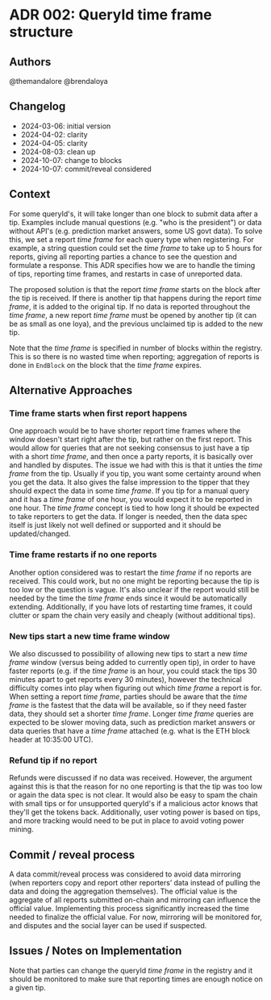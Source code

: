 # ADR 002: QueryId time frame structure

## Authors

@themandalore
@brendaloya

## Changelog

- 2024-03-06: initial version
- 2024-04-02: clarity
- 2024-04-05: clarity
- 2024-08-03: clean up
- 2024-10-07: change to blocks
- 2024-10-07: commit/reveal considered

## Context

For some queryId's, it will take longer than one block to submit data after a tip.  Examples include manual questions (e.g. "who is the president") or data without API's (e.g. prediction market answers, some US govt data).  To solve this, we set a report *time frame* for each query type when registering.  For example, a string question could set the *time frame* to take up to 5 hours for reports, giving all reporting parties a chance to see the question and formulate a response.  This ADR specifies how we are to handle the timing of tips, reporting time frames, and restarts in case of unreported data.  

The proposed solution is that the report *time frame* starts on the block after the tip is received.  If there is another tip that happens during the report *time frame*, it is added to the original tip.  If no data is reported throughout the *time frame*, a new report *time frame* must be opened by another tip (it can be as small as one loya), and the previous unclaimed tip is added to the new tip.  

Note that the *time frame* is specified in number of blocks within the registry.  This is so there is no wasted time when reporting; aggregation of reports is done in `EndBlock` on the block that the *time frame* expires. 

## Alternative Approaches

### Time frame starts when first report happens

One approach would be to have shorter report time frames where the window doesn't start right after the tip, but rather on the first report. This would allow for queries that are not seeking consensus to just have a tip with a short *time frame*, and then once a party reports, it is basically over and handled by disputes. The issue we had with this is that it unties the *time frame* from the tip.  Usually if you tip, you want some certainty around when you get the data. It also gives the false impression to the tipper that they should expect the data in some *time frame*.  If you tip for a manual query and it has a *time frame* of one hour, you would expect it to be reported in one hour.  The *time frame* concept is tied to how long it should be expected to take reporters to get the data.  If longer is needed, then the data spec itself is just likely not well defined or supported and it should be updated/changed.

### Time frame restarts if no one reports

Another option considered was to restart the *time frame* if no reports are received.  This could work, but no one might be reporting because the tip is too low or the question is vague.  It's also unclear if the report would still be needed by the time the *time frame* ends since it would be automatically extending. Additionally, if you have lots of restarting time frames, it could clutter or spam the chain very easily and cheaply (without additional tips).

### New tips start a new time frame window

We also discussed to possibility of allowing new tips to start a new *time frame* window (versus being added to currently open tip), in order to have faster reports (e.g. if the *time frame* is an hour, you could stack the tips 30 minutes apart to get reports every 30 minutes), however the technical difficulty comes into play when figuring out which *time frame* a report is for.  When setting a report *time frame*, parties should be aware that the *time frame* is the fastest that the data will be available, so if they need faster data, they should set a shorter *time frame*.  Longer *time frame* queries are expected to be slower moving data, such as prediction market answers or data queries that have a *time frame* attached (e.g. what is the ETH block header at 10:35:00 UTC).  

### Refund tip if no report

Refunds were discussed if no data was received. However, the argument against this is that the reason for no one reporting is that the tip was too low or again the data spec is not clear.  It would also be easy to spam the chain with small tips or for unsupported queryId's if a malicious actor knows that they'll get the tokens back.  Additionally, user voting power is based on tips, and more tracking would need to be put in place to avoid voting power mining. 

## Commit / reveal process

A data commit/reveal process was considered to avoid data mirroring (when reporters copy and report other reporters’ data instead of pulling the data and doing the aggregation themselves). The official value is the aggregate of all reports submitted on-chain and mirroring can influence the official value. Implementing this process significantly increased the time needed to finalize the official value.  For now, mirroring will be monitored for, and disputes and the social layer can be used if suspected.

## Issues / Notes on Implementation

Note that parties can change the queryId *time frame* in the registry and it should be monitored to make sure that reporting times are enough notice on a given tip.


